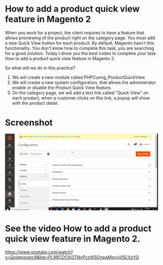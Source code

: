 # How to add a product quick view feature in Magento 2
When you work for a project, the client requires to have a feature that allows previewing of the product right on the category page. You must add a new Quick View button for each product. By default, Magento hasn't this functionality. You don't know how to complete this task, you are searching for a good solution. Today I show you the best codes to complete your task. How to add a product quick view feature in Magento 2.

So what will we do in this practice?

1. We will create a new module called PHPCuong_ProductQuickView
2. We will create a new system configuration, that allows the administrator enable or disable the Product Quick View feature.
3. On the category page, we will add a text link called "Quick View" on each product, when a customer clicks on this link, a popup will show with the product detail.

# Screenshot
![ScreenShot](https://github.com/php-cuong/product-quick-view/blob/main/Screenshot/quick-view.gif)

# See the video How to add a product quick view feature in Magento 2.
https://www.youtube.com/watch?v=Qojqmxxprc8&list=PL98CDCbI3TNvPczWSOnpaMoyxVISLVzYQ
